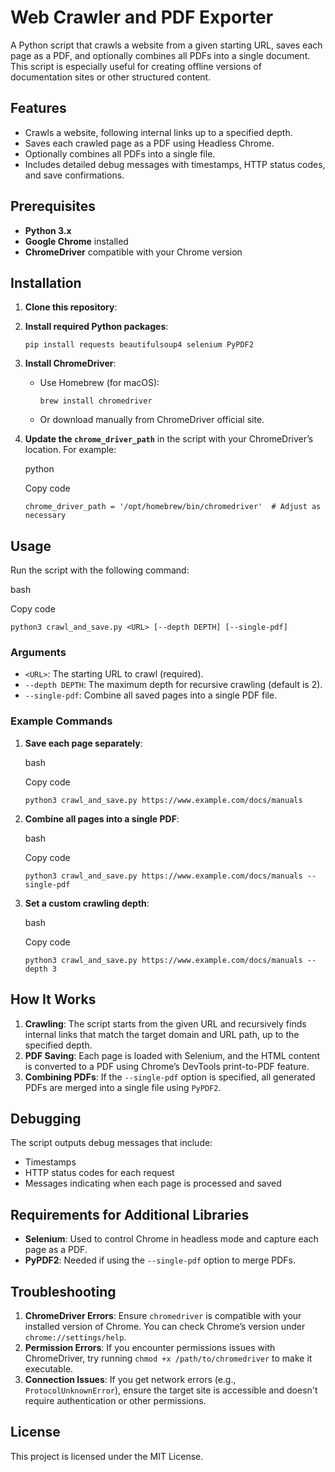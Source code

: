 # Web Crawler and PDF Exporter

A Python script that crawls a website from a given starting URL, saves each page as a PDF, and optionally combines all PDFs into a single document. This script is especially useful for creating offline versions of documentation sites or other structured content.

## Features

-   Crawls a website, following internal links up to a specified depth.
-   Saves each crawled page as a PDF using Headless Chrome.
-   Optionally combines all PDFs into a single file.
-   Includes detailed debug messages with timestamps, HTTP status codes, and save confirmations.

## Prerequisites

-   **Python 3.x**
-   **Google Chrome** installed
-   **ChromeDriver** compatible with your Chrome version

## Installation

1.  **Clone this repository**:
2.  **Install required Python packages**:
     
    `pip install requests beautifulsoup4 selenium PyPDF2` 
    
3.  **Install ChromeDriver**:
    
    -   Use Homebrew (for macOS):
        
        `brew install chromedriver` 
        
    -   Or download manually from ChromeDriver official site.
    
4.  **Update the `chrome_driver_path`** in the script with your ChromeDriver’s location. For example:
    
    python
    
    Copy code
    
    `chrome_driver_path = '/opt/homebrew/bin/chromedriver'  # Adjust as necessary` 
    

## Usage

Run the script with the following command:

bash

Copy code

`python3 crawl_and_save.py <URL> [--depth DEPTH] [--single-pdf]` 

### Arguments

-   `<URL>`: The starting URL to crawl (required).
-   `--depth DEPTH`: The maximum depth for recursive crawling (default is 2).
-   `--single-pdf`: Combine all saved pages into a single PDF file.

### Example Commands

1.  **Save each page separately**:
    
    bash
    
    Copy code
    
    `python3 crawl_and_save.py https://www.example.com/docs/manuals` 
    
2.  **Combine all pages into a single PDF**:
    
    bash
    
    Copy code
    
    `python3 crawl_and_save.py https://www.example.com/docs/manuals --single-pdf` 
    
3.  **Set a custom crawling depth**:
    
    bash
    
    Copy code
    
    `python3 crawl_and_save.py https://www.example.com/docs/manuals --depth 3` 
    

## How It Works

1.  **Crawling**: The script starts from the given URL and recursively finds internal links that match the target domain and URL path, up to the specified depth.
2.  **PDF Saving**: Each page is loaded with Selenium, and the HTML content is converted to a PDF using Chrome’s DevTools print-to-PDF feature.
3.  **Combining PDFs**: If the `--single-pdf` option is specified, all generated PDFs are merged into a single file using `PyPDF2`.

## Debugging

The script outputs debug messages that include:

-   Timestamps
-   HTTP status codes for each request
-   Messages indicating when each page is processed and saved

## Requirements for Additional Libraries

-   **Selenium**: Used to control Chrome in headless mode and capture each page as a PDF.
-   **PyPDF2**: Needed if using the `--single-pdf` option to merge PDFs.

## Troubleshooting

1.  **ChromeDriver Errors**: Ensure `chromedriver` is compatible with your installed version of Chrome. You can check Chrome’s version under `chrome://settings/help`.
2.  **Permission Errors**: If you encounter permissions issues with ChromeDriver, try running `chmod +x /path/to/chromedriver` to make it executable.
3.  **Connection Issues**: If you get network errors (e.g., `ProtocolUnknownError`), ensure the target site is accessible and doesn't require authentication or other permissions.

## License

This project is licensed under the MIT License.